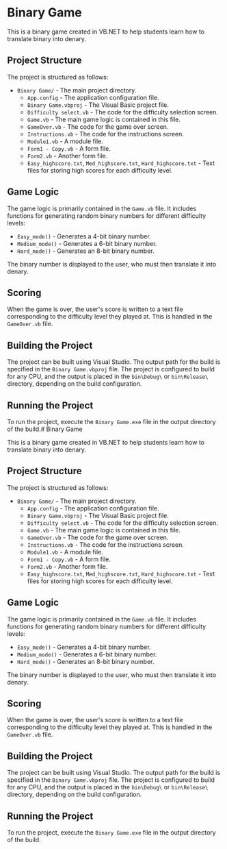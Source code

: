 # Binary Game

This is a binary game created in VB.NET to help students learn how to translate binary into denary.

## Project Structure

The project is structured as follows:

- `Binary Game/` - The main project directory.
    - `App.config` - The application configuration file.
    - `Binary Game.vbproj` - The Visual Basic project file.
    - `Difficulty select.vb` - The code for the difficulty selection screen.
    - `Game.vb` - The main game logic is contained in this file.
    - `GameOver.vb` - The code for the game over screen.
    - `Instructions.vb` - The code for the instructions screen.
    - `Module1.vb` - A module file.
    - `Form1 - Copy.vb` - A form file.
    - `Form2.vb` - Another form file.
    - `Easy_highscore.txt`, `Med_highscore.txt`, `Hard_highscore.txt` - Text files for storing high scores for each difficulty level.

## Game Logic

The game logic is primarily contained in the `Game.vb` file. It includes functions for generating random binary numbers for different difficulty levels:

- `Easy_mode()` - Generates a 4-bit binary number.
- `Medium_mode()` - Generates a 6-bit binary number.
- `Hard_mode()` - Generates an 8-bit binary number.

The binary number is displayed to the user, who must then translate it into denary.

## Scoring

When the game is over, the user's score is written to a text file corresponding to the difficulty level they played at. This is handled in the `GameOver.vb` file.

## Building the Project

The project can be built using Visual Studio. The output path for the build is specified in the `Binary Game.vbproj` file. The project is configured to build for any CPU, and the output is placed in the `bin\Debug\` or `bin\Release\` directory, depending on the build configuration.

## Running the Project

To run the project, execute the `Binary Game.exe` file in the output directory of the build.# Binary Game

This is a binary game created in VB.NET to help students learn how to translate binary into denary.

## Project Structure

The project is structured as follows:

- `Binary Game/` - The main project directory.
  - `App.config` - The application configuration file.
  - `Binary Game.vbproj` - The Visual Basic project file.
  - `Difficulty select.vb` - The code for the difficulty selection screen.
  - `Game.vb` - The main game logic is contained in this file.
  - `GameOver.vb` - The code for the game over screen.
  - `Instructions.vb` - The code for the instructions screen.
  - `Module1.vb` - A module file.
  - `Form1 - Copy.vb` - A form file.
  - `Form2.vb` - Another form file.
  - `Easy_highscore.txt`, `Med_highscore.txt`, `Hard_highscore.txt` - Text files for storing high scores for each difficulty level.

## Game Logic

The game logic is primarily contained in the `Game.vb` file. It includes functions for generating random binary numbers for different difficulty levels:

- `Easy_mode()` - Generates a 4-bit binary number.
- `Medium_mode()` - Generates a 6-bit binary number.
- `Hard_mode()` - Generates an 8-bit binary number.

The binary number is displayed to the user, who must then translate it into denary.

## Scoring

When the game is over, the user's score is written to a text file corresponding to the difficulty level they played at. This is handled in the `GameOver.vb` file.

## Building the Project

The project can be built using Visual Studio. The output path for the build is specified in the `Binary Game.vbproj` file. The project is configured to build for any CPU, and the output is placed in the `bin\Debug\` or `bin\Release\` directory, depending on the build configuration.

## Running the Project

To run the project, execute the `Binary Game.exe` file in the output directory of the build.